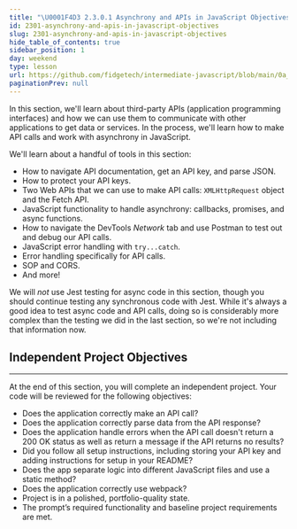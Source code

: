 ```yaml
---
title: "\U0001F4D3 2.3.0.1 Asynchrony and APIs in JavaScript Objectives"
id: 2301-asynchrony-and-apis-in-javascript-objectives
slug: 2301-asynchrony-and-apis-in-javascript-objectives
hide_table_of_contents: true
sidebar_position: 1
day: weekend
type: lesson
url: https://github.com/fidgetech/intermediate-javascript/blob/main/0a_asynchrony_in_javascript_objectives.md
paginationPrev: null
---
```


In this section, we'll learn about third-party APIs (application programming interfaces) and how we can use them to communicate with other applications to get data or services. In the process, we'll learn how to make API calls and work with asynchrony in JavaScript. 

We'll learn about a handful of tools in this section:

* How to navigate API documentation, get an API key, and parse JSON.
* How to protect your API keys.
* Two Web APIs that we can use to make API calls: `XMLHttpRequest` object and the Fetch API.
* JavaScript functionality to handle asynchrony: callbacks, promises, and async functions.
* How to navigate the DevTools _Network_ tab and use Postman to test out and debug our API calls.
* JavaScript error handling with `try...catch`.
* Error handling specifically for API calls.
* SOP and CORS.
* And more!

We will _not_ use Jest testing for async code in this section, though you should continue testing any synchronous code with Jest. While it's always a good idea to test async code and API calls, doing so is considerably more complex than the testing we did in the last section, so we're not including that information now.

## Independent Project Objectives
---

At the end of this section, you will complete an independent project. Your code will be reviewed for the following objectives:

* Does the application correctly make an API call?
* Does the application correctly parse data from the API response?
* Does the application handle errors when the API call doesn't return a 200 OK status as well as return a message if the API returns no results?
* Did you follow all setup instructions, including storing your API key and adding instructions for setup in your README?
* Does the app separate logic into different JavaScript files and use a static method?
* Does the application correctly use webpack?
* Project is in a polished, portfolio-quality state.
* The prompt’s required functionality and baseline project requirements are met.
